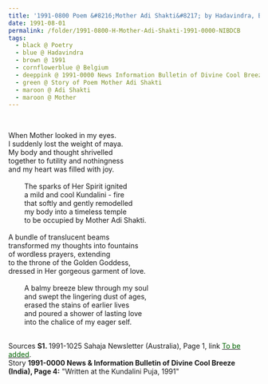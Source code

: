 ```yaml
---
title: '1991-0800 Poem &#8216;Mother Adi Shakti&#8217; by Hadavindra, Belgium from 1991-0000 News &amp; Information Bulletin of Divine Cool Breeze (India), Page 4'
date: 1991-08-01
permalink: /folder/1991-0800-H-Mother-Adi-Shakti-1991-0000-NIBDCB
tags:
  - black @ Poetry
  - blue @ Hadavindra
  - brown @ 1991
  - cornflowerblue @ Belgium
  - deeppink @ 1991-0000 News Information Bulletin of Divine Cool Breeze (India)
  - green @ Story of Poem Mother Adi Shakti
  - maroon @ Adi Shakti
  - maroon @ Mother 
---
```


<br>

<p>
When Mother looked in my eyes.<br>
I suddenly lost the weight of maya.<br>
My body and thought shrivelled<br>
together to futility and nothingness<br>
and my heart was filled with joy.<br>
<br>
&emsp; &emsp;The sparks of Her Spirit ignited<br>
&emsp; &emsp;a mild and cool Kundalini - fire<br>
&emsp; &emsp;that softly and gently remodelled<br>
&emsp; &emsp;my body into a timeless temple<br>
&emsp; &emsp;to be occupied by Mother Adi Shakti.<br>
<br>
A bundle of translucent beams<br>
transformed my thoughts into fountains<br>
of wordless prayers, extending<br>
to the throne of the Golden Goddess,<br>
dressed in Her gorgeous garment of love.<br>
<br>
&emsp; &emsp;A balmy breeze blew through my soul<br>
&emsp; &emsp;and swept the lingering dust of ages,<br>
&emsp; &emsp;erased the stains of earlier lives<br>
&emsp; &emsp;and poured a shower of lasting love<br>
&emsp; &emsp;into the chalice of my eager self.<br>
</p> 

<br>

<wave-list>
<list-title color="DarkSeaGreen" width="40">Sources</list-title>
  <list-item color="BlanchedAlmond"  width="280"><b>S1. </b> 1991-1025 Sahaja Newsletter (Australia), Page 1, link <a href=""><font color="DarkGreen">To be added</font></a>.</list-item>
</wave-list>

<br>

<wave-list>
<list-title color="DarkSeaGreen" width="25">Story</list-title>
  <list-item color="BlanchedAlmond"  width="280"><b>1991-0000 News & Information Bulletin of Divine Cool Breeze (India), Page 4:</b> "Written at the Kundalini Puja, 1991"</list-item>
</wave-list>
